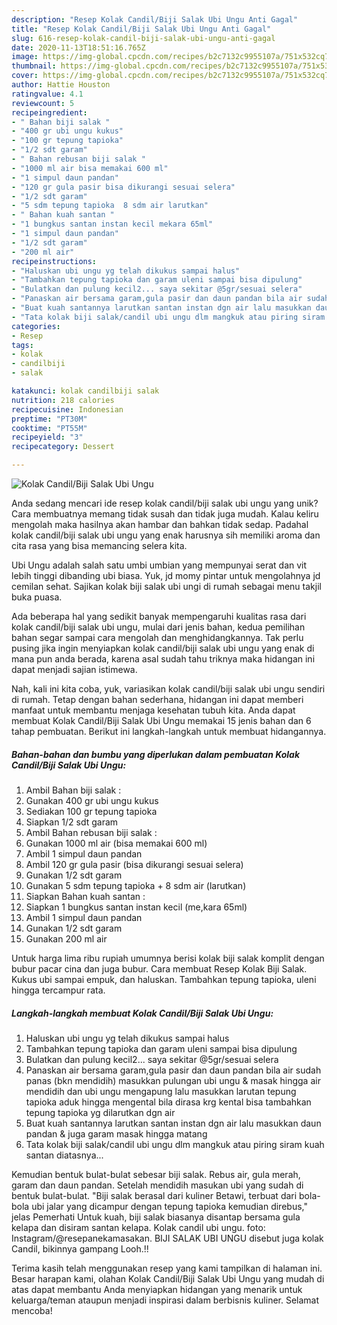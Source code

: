 ```yaml
---
description: "Resep Kolak Candil/Biji Salak Ubi Ungu Anti Gagal"
title: "Resep Kolak Candil/Biji Salak Ubi Ungu Anti Gagal"
slug: 616-resep-kolak-candil-biji-salak-ubi-ungu-anti-gagal
date: 2020-11-13T18:51:16.765Z
image: https://img-global.cpcdn.com/recipes/b2c7132c9955107a/751x532cq70/kolak-candilbiji-salak-ubi-ungu-foto-resep-utama.jpg
thumbnail: https://img-global.cpcdn.com/recipes/b2c7132c9955107a/751x532cq70/kolak-candilbiji-salak-ubi-ungu-foto-resep-utama.jpg
cover: https://img-global.cpcdn.com/recipes/b2c7132c9955107a/751x532cq70/kolak-candilbiji-salak-ubi-ungu-foto-resep-utama.jpg
author: Hattie Houston
ratingvalue: 4.1
reviewcount: 5
recipeingredient:
- " Bahan biji salak "
- "400 gr ubi ungu kukus"
- "100 gr tepung tapioka"
- "1/2 sdt garam"
- " Bahan rebusan biji salak "
- "1000 ml air bisa memakai 600 ml"
- "1 simpul daun pandan"
- "120 gr gula pasir bisa dikurangi sesuai selera"
- "1/2 sdt garam"
- "5 sdm tepung tapioka  8 sdm air larutkan"
- " Bahan kuah santan "
- "1 bungkus santan instan kecil mekara 65ml"
- "1 simpul daun pandan"
- "1/2 sdt garam"
- "200 ml air"
recipeinstructions:
- "Haluskan ubi ungu yg telah dikukus sampai halus"
- "Tambahkan tepung tapioka dan garam uleni sampai bisa dipulung"
- "Bulatkan dan pulung kecil2... saya sekitar @5gr/sesuai selera"
- "Panaskan air bersama garam,gula pasir dan daun pandan bila air sudah panas (bkn mendidih) masukkan pulungan ubi ungu &amp; masak hingga air mendidih dan ubi ungu mengapung lalu masukkan larutan tepung tapioka aduk hingga mengental bila dirasa krg kental bisa tambahkan tepung tapioka yg dilarutkan dgn air"
- "Buat kuah santannya larutkan santan instan dgn air lalu masukkan daun pandan &amp; juga garam masak hingga matang"
- "Tata kolak biji salak/candil ubi ungu dlm mangkuk atau piring siram kuah santan diatasnya..."
categories:
- Resep
tags:
- kolak
- candilbiji
- salak

katakunci: kolak candilbiji salak 
nutrition: 218 calories
recipecuisine: Indonesian
preptime: "PT30M"
cooktime: "PT55M"
recipeyield: "3"
recipecategory: Dessert

---
```



![Kolak Candil/Biji Salak Ubi Ungu](https://img-global.cpcdn.com/recipes/b2c7132c9955107a/751x532cq70/kolak-candilbiji-salak-ubi-ungu-foto-resep-utama.jpg)

Anda sedang mencari ide resep kolak candil/biji salak ubi ungu yang unik? Cara membuatnya memang tidak susah dan tidak juga mudah. Kalau keliru mengolah maka hasilnya akan hambar dan bahkan tidak sedap. Padahal kolak candil/biji salak ubi ungu yang enak harusnya sih memiliki aroma dan cita rasa yang bisa memancing selera kita.

Ubi Ungu adalah salah satu umbi umbian yang mempunyai serat dan vit lebih tinggi dibanding ubi biasa. Yuk, jd momy pintar untuk mengolahnya jd cemilan sehat. Sajikan kolak biji salak ubi ungi di rumah sebagai menu takjil buka puasa.

Ada beberapa hal yang sedikit banyak mempengaruhi kualitas rasa dari kolak candil/biji salak ubi ungu, mulai dari jenis bahan, kedua pemilihan bahan segar sampai cara mengolah dan menghidangkannya. Tak perlu pusing jika ingin menyiapkan kolak candil/biji salak ubi ungu yang enak di mana pun anda berada, karena asal sudah tahu triknya maka hidangan ini dapat menjadi sajian istimewa.


Nah, kali ini kita coba, yuk, variasikan kolak candil/biji salak ubi ungu sendiri di rumah. Tetap dengan bahan sederhana, hidangan ini dapat memberi manfaat untuk membantu menjaga kesehatan tubuh kita. Anda dapat membuat Kolak Candil/Biji Salak Ubi Ungu memakai 15 jenis bahan dan 6 tahap pembuatan. Berikut ini langkah-langkah untuk membuat hidangannya.

<!--inarticleads1-->

##### Bahan-bahan dan bumbu yang diperlukan dalam pembuatan Kolak Candil/Biji Salak Ubi Ungu:

1. Ambil  Bahan biji salak :
1. Gunakan 400 gr ubi ungu kukus
1. Sediakan 100 gr tepung tapioka
1. Siapkan 1/2 sdt garam
1. Ambil  Bahan rebusan biji salak :
1. Gunakan 1000 ml air (bisa memakai 600 ml)
1. Ambil 1 simpul daun pandan
1. Ambil 120 gr gula pasir (bisa dikurangi sesuai selera)
1. Gunakan 1/2 sdt garam
1. Gunakan 5 sdm tepung tapioka + 8 sdm air (larutkan)
1. Siapkan  Bahan kuah santan :
1. Siapkan 1 bungkus santan instan kecil (me,kara 65ml)
1. Ambil 1 simpul daun pandan
1. Gunakan 1/2 sdt garam
1. Gunakan 200 ml air


Untuk harga lima ribu rupiah umumnya berisi kolak biji salak komplit dengan bubur pacar cina dan juga bubur. Cara membuat Resep Kolak Biji Salak. Kukus ubi sampai empuk, dan haluskan. Tambahkan tepung tapioka, uleni hingga tercampur rata. 

<!--inarticleads2-->

##### Langkah-langkah membuat Kolak Candil/Biji Salak Ubi Ungu:

1. Haluskan ubi ungu yg telah dikukus sampai halus
1. Tambahkan tepung tapioka dan garam uleni sampai bisa dipulung
1. Bulatkan dan pulung kecil2... saya sekitar @5gr/sesuai selera
1. Panaskan air bersama garam,gula pasir dan daun pandan bila air sudah panas (bkn mendidih) masukkan pulungan ubi ungu &amp; masak hingga air mendidih dan ubi ungu mengapung lalu masukkan larutan tepung tapioka aduk hingga mengental bila dirasa krg kental bisa tambahkan tepung tapioka yg dilarutkan dgn air
1. Buat kuah santannya larutkan santan instan dgn air lalu masukkan daun pandan &amp; juga garam masak hingga matang
1. Tata kolak biji salak/candil ubi ungu dlm mangkuk atau piring siram kuah santan diatasnya...


Kemudian bentuk bulat-bulat sebesar biji salak. Rebus air, gula merah, garam dan daun pandan. Setelah mendidih masukan ubi yang sudah di bentuk bulat-bulat. &#34;Biji salak berasal dari kuliner Betawi, terbuat dari bola-bola ubi jalar yang dicampur dengan tepung tapioka kemudian direbus,&#34; jelas Pemerhati Untuk kuah, biji salak biasanya disantap bersama gula kelapa dan disiram santan kelapa. Kolak candil ubi ungu. foto: Instagram/@resepanekamasakan. BIJI SALAK UBI UNGU disebut juga kolak Candil, bikinnya gampang Looh.!! 

Terima kasih telah menggunakan resep yang kami tampilkan di halaman ini. Besar harapan kami, olahan Kolak Candil/Biji Salak Ubi Ungu yang mudah di atas dapat membantu Anda menyiapkan hidangan yang menarik untuk keluarga/teman ataupun menjadi inspirasi dalam berbisnis kuliner. Selamat mencoba!
